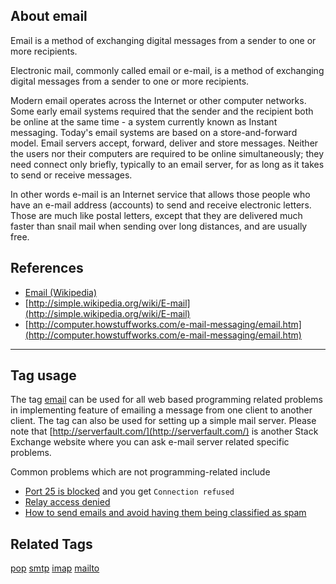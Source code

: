 ## About email

Email is a method of exchanging digital messages from a sender to one or more recipients.

Electronic mail, commonly called email or e-mail, is a method of exchanging digital messages from a sender to one or more recipients.

Modern email operates across the Internet or other computer networks. Some early email systems required that the sender and the recipient both be online at the same time - a system currently known as Instant messaging. Today's email systems are based on a store-and-forward model. Email servers accept, forward, deliver and store messages. Neither the users nor their computers are required to be online simultaneously; they need connect only briefly, typically to an email server, for as long as it takes to send or receive messages.

In other words e-mail is an Internet service that allows those people who have an e-mail address (accounts) to send and receive electronic letters. Those are much like postal letters, except that they are delivered much faster than snail mail when sending over long distances, and are usually free.

## References

*   [Email (Wikipedia)](http://en.wikipedia.org/wiki/Email)
*   [http://simple.wikipedia.org/wiki/E-mail](http://simple.wikipedia.org/wiki/E-mail)
*   [http://computer.howstuffworks.com/e-mail-messaging/email.htm](http://computer.howstuffworks.com/e-mail-messaging/email.htm)

* * *

## Tag usage

The tag [email](http://stackoverflow.com/questions/tagged/email "show questions tagged 'email'") can be used for all web based programming related problems in implementing feature of emailing a message from one client to another client. The tag can also be used for setting up a simple mail server. Please note that [http://serverfault.com/](http://serverfault.com/) is another Stack Exchange website where you can ask e-mail server related specific problems.

Common problems which are not programming-related include

*   [Port 25 is blocked](http://serverfault.com/questions/71325/isp-blocking-port-25) and you get `Connection refused`
*   [Relay access denied](http://serverfault.com/questions/677475/relay-access-denied-postfix-dovecot)
*   [How to send emails and avoid having them being classified as spam](http://serverfault.com/questions/48428/how-to-send-emails-and-avoid-them-being-classified-as-spam)

## Related Tags

[pop](http://stackoverflow.com/questions/tagged/pop "show questions tagged 'pop'") [smtp](http://stackoverflow.com/questions/tagged/smtp "show questions tagged 'smtp'") [imap](http://stackoverflow.com/questions/tagged/imap "show questions tagged 'imap'") [mailto](http://stackoverflow.com/questions/tagged/mailto "show questions tagged 'mailto'")